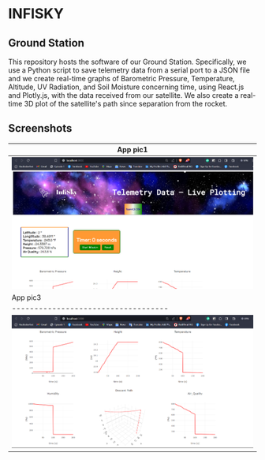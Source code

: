 # INFISKY

## Ground Station
This repository hosts the software of our Ground Station. Specifically, we use a Python script to save telemetry data from a serial port to a JSON file and we create real-time graphs of Barometric Pressure, Temperature, Altitude, UV Radiation, and Soil Moisture concerning time, using React.js and Plotly.js, with the data received from our satellite. We also create a real-time 3D plot of the satellite's path since separation from the rocket.

## Screenshots
| App pic1                            |  
| ----------------------------------- | 
| ![Alt text](./1.png) |
| App pic3                            |  
| ----------------------------------- |
| ![Alt text](./2.png) |
